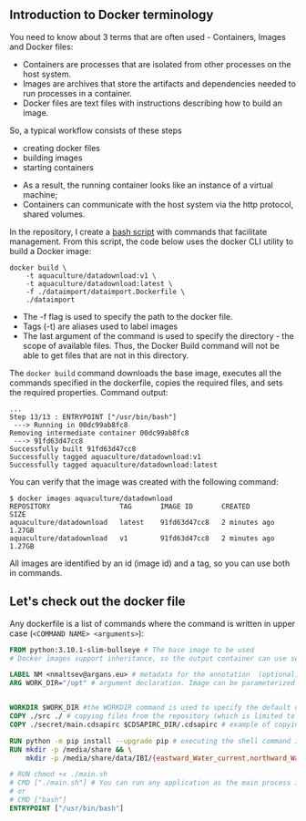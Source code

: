 ## Introduction to Docker terminology

You need to know about 3 terms that are often used - Containers, Images and Docker files:
- Containers are processes that are isolated from other processes on the host system.
- Images are archives that store the artifacts and dependencies needed to run processes in a container.
- Docker files are text files with instructions describing how to build an image.

So, a typical workflow consists of these steps
- creating docker files
- building images
- starting containers

* As a result, the running container looks like an instance of a virtual machine;
* Containers can communicate with the host system via the http protocol, shared volumes.

In the repository, I create a [bash script](https://github.com/ARGANS/shellfish_and_algae-MODEL/blob/main/manage_dataimport.sh) with commands that facilitate management. From this script, the code below uses the docker CLI utility to build a Docker image:

```
docker build \
	-t aquaculture/datadownload:v1 \
	-t aquaculture/datadownload:latest \
	-f ./dataimport/dataimport.Dockerfile \
	./dataimport
```
- The -f flag is used to specify the path to the docker file.
- Tags (-t) are aliases used to label images
- The last argument of the command is used to specify the directory - the scope of available files. Thus, the Docker Build command will not be able to get files that are not in this directory.


The `docker build` command downloads the base image, executes all the commands specified in the dockerfile, copies the required files, and sets the required properties.
Command output: 
```
...
Step 13/13 : ENTRYPOINT ["/usr/bin/bash"]
 ---> Running in 00dc99ab8fc8
Removing intermediate container 00dc99ab8fc8
 ---> 91fd63d47cc8
Successfully built 91fd63d47cc8
Successfully tagged aquaculture/datadownload:v1
Successfully tagged aquaculture/datadownload:latest
```

You can verify that the image was created with the following command:
```
$ docker images aquaculture/datadownload
REPOSITORY                 TAG       IMAGE ID       CREATED         SIZE
aquaculture/datadownload   latest    91fd63d47cc8   2 minutes ago   1.27GB
aquaculture/datadownload   v1        91fd63d47cc8   2 minutes ago   1.27GB
```
All images are identified by an id (image id) and a tag, so you can use both in commands.


## Let's check out the docker file 

Any dockerfile is a list of commands where the command is written in upper case (`<COMMAND NAME> <arguments>`):

``` Dockerfile
FROM python:3.10.1-slim-bullseye # The base image to be used
# Docker images support inheritance, so the output container can use settings and applications from base images. 

LABEL NM <nmaltsev@argans.eu> # metadata for the annotation  (optional)
ARG WORK_DIR="/opt" # argument declaration. Image can be parameterized at build time


WORKDIR $WORK_DIR #the WORKDIR command is used to specify the default directory used in a container. 
COPY ./src ./ # copying files from the repository (which is limited to the area specified by the last argument of the docker build command) to the container. All files from the src directory in the repository will be copied to the /opt directory (the default directory specified by the WORKDIR command)
COPY ./secret/main.cdsapirc $CDSAPIRC_DIR/.cdsapirc # example of copying one file to a specific directory in container

RUN python -m pip install --upgrade pip # executing the shell command inside the image. All created files will be available inside the container
RUN mkdir -p /media/share && \
    mkdir -p /media/share/data/IBI/{eastward_Water_current,northward_Water_current,Salinity,Phosphate,Ammonium,Nitrate,Temperature}

# RUN chmod +x ./main.sh
# CMD ["./main.sh"] # You can run any application as the main process in a container.
# or
# CMD ["bash"]
ENTRYPOINT ["/usr/bin/bash"]
```


